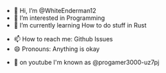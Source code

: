 - 👋 Hi, I’m @WhiteEnderman12
- 👀 I’m interested in Programming
- 🌱 I’m currently learning How to do stuff in Rust
<!--- - 💞️ I’m looking to collaborate on doing stuff with @endermanch --->
- 📫 How to reach me: Github Issues
- 😄 Pronouns: Anything is okay
<!--- - ⚡ Fun fact: ... --->
- 📼 on youtube I'm known as @progamer3000-uz7pj
<!---
WhiteEnderman12/WhiteEnderman12 is a ✨ special ✨ repository because its `README.md` (this file) appears on your GitHub profile.
You can click the Preview link to take a look at your changes.
--->
